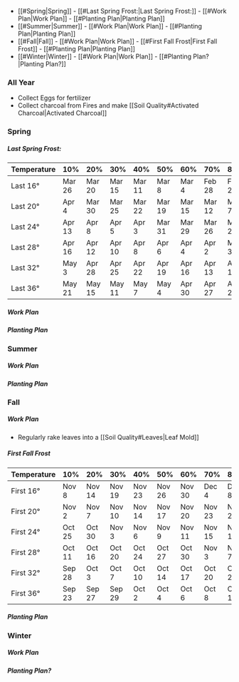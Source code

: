 
- [[#Spring|Spring]]
		- [[#Last Spring Frost:|Last Spring Frost:]]
		- [[#Work Plan|Work Plan]]
		- [[#Planting Plan|Planting Plan]]
- [[#Summer|Summer]]
		- [[#Work Plan|Work Plan]]
		- [[#Planting Plan|Planting Plan]]
- [[#Fall|Fall]]
		- [[#Work Plan|Work Plan]]
		- [[#First Fall Frost|First Fall Frost]]
		- [[#Planting Plan|Planting Plan]]
- [[#Winter|Winter]]
		- [[#Work Plan|Work Plan]]
		- [[#Planting Plan?|Planting Plan?]]


### All Year
- Collect Eggs for fertilizer
- Collect charcoal from Fires and make [[Soil Quality#Activated Charcoal|Activated Charcoal]]

### Spring

##### Last Spring Frost:
| Temperature | 10%    | 20%    | 30%    | 40%    | 50%    | 60%    | 70%    | 80%    | 90%    |
| ----------- | ------ | ------ | ------ | ------ | ------ | ------ | ------ | ------ | ------ |
| Last 16°    | Mar 26 | Mar 20 | Mar 15 | Mar 11 | Mar 8  | Mar 4  | Feb 28 | Feb 23 | Feb 17 |
| Last 20°    | Apr 4  | Mar 30 | Mar 25 | Mar 22 | Mar 19 | Mar 15 | Mar 12 | Mar 7  | Mar 2  |
| Last 24°    | Apr 13 | Apr 8  | Apr 5  | Apr 3  | Mar 31 | Mar 29 | Mar 26 | Mar 23 | Mar 18 |
| Last 28°    | Apr 16 | Apr 12 | Apr 10 | Apr 8  | Apr 6  | Apr 4  | Apr 2  | Mar 30 | Mar 27 |
| Last 32°    | May 3  | Apr 28 | Apr 25 | Apr 22 | Apr 19 | Apr 16 | Apr 13 | Apr 10 | Apr 5  |
| Last 36°    | May 21 | May 15 | May 11 | May 7  | May 4  | Apr 30 | Apr 27 | Apr 23 | Apr 17 |
##### Work Plan
##### Planting Plan
### Summer

##### Work Plan
##### Planting Plan

### Fall

##### Work Plan
- Regularly rake leaves into a [[Soil Quality#Leaves|Leaf Mold]]
##### First Fall Frost
|Temperature|10%|20%|30%|40%|50%|60%|70%|80%|90%|
|---|---|---|---|---|---|---|---|---|---|
|First 16°|Nov 8|Nov 14|Nov 19|Nov 23|Nov 26|Nov 30|Dec 4|Dec 8|Dec 15|
|First 20°|Nov 2|Nov 7|Nov 10|Nov 14|Nov 17|Nov 20|Nov 23|Nov 27|Dec 2|
|First 24°|Oct 25|Oct 30|Nov 3|Nov 6|Nov 9|Nov 11|Nov 15|Nov 18|Nov 23|
|First 28°|Oct 11|Oct 16|Oct 20|Oct 24|Oct 27|Oct 30|Nov 3|Nov 7|Nov 12|
|First 32°|Sep 28|Oct 3|Oct 7|Oct 10|Oct 14|Oct 17|Oct 20|Oct 24|Oct 29|
|First 36°|Sep 23|Sep 27|Sep 29|Oct 2|Oct 4|Oct 6|Oct 8|Oct 11|Oct 15|
##### Planting Plan

### Winter

##### Work Plan
##### Planting Plan?